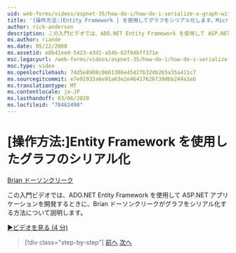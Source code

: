 ```yaml
---
uid: web-forms/videos/aspnet-35/how-do-i/how-do-i-serialize-a-graph-with-the-entity-framework
title: '[操作方法:]Entity Framework | を使用してグラフをシリアル化します。Microsoft Docs'
author: rick-anderson
description: この入門ビデオでは、ADO.NET Entity Framework を使用して ASP.NET アプリケーションを開発するときに、Brian ドーソンクリークがグラフをシリアル化する方法について説明します。
ms.author: riande
ms.date: 05/22/2008
ms.assetid: e8b41eed-5423-43d1-a54b-62f04bff371e
msc.legacyurl: /web-forms/videos/aspnet-35/how-do-i/how-do-i-serialize-a-graph-with-the-entity-framework
msc.type: video
ms.openlocfilehash: 7dd5e8908c0601306e45d2fb32db265a35a411c7
ms.sourcegitcommit: e7e91932a6e91a63e2e46417626f39d6b244a3ab
ms.translationtype: MT
ms.contentlocale: ja-JP
ms.lasthandoff: 03/06/2020
ms.locfileid: "78462490"
---
```

# <a name="how-do-i-serialize-a-graph-with-the-entity-framework"></a>[操作方法:]Entity Framework を使用したグラフのシリアル化

[Brian ドーソンクリーク](https://twitter.com/briandawson)

この入門ビデオでは、ADO.NET Entity Framework を使用して ASP.NET アプリケーションを開発するときに、Brian ドーソンクリークがグラフをシリアル化する方法について説明します。

[&#9654;ビデオを見る (4 分)](https://channel9.msdn.com/Blogs/ASP-NET-Site-Videos/how-do-i-serialize-a-graph-with-the-entity-framework)

> [!div class="step-by-step"]
> [前へ](how-do-i-use-the-new-entity-data-source.md)
> [次へ](how-do-i-use-msbuild-to-automate-the-aspnet-compiler-and-merge-utilities.md)
